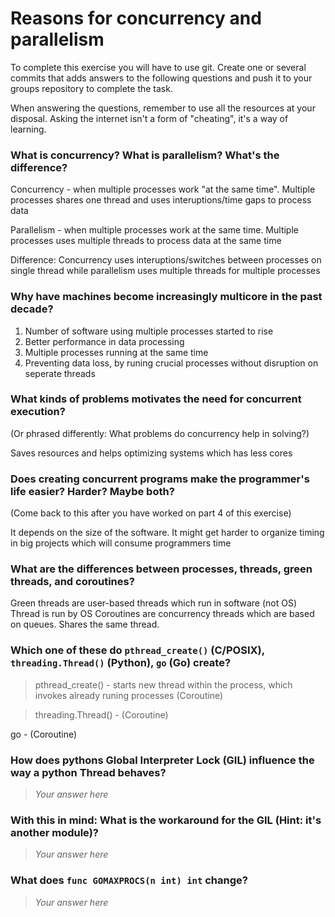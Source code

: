 # Reasons for concurrency and parallelism


To complete this exercise you will have to use git. Create one or several commits that adds answers to the following questions and push it to your groups repository to complete the task.

When answering the questions, remember to use all the resources at your disposal. Asking the internet isn't a form of "cheating", it's a way of learning.

 ### What is concurrency? What is parallelism? What's the difference?
 Concurrency - when multiple processes work "at the same time". Multiple processes shares one thread and uses interuptions/time gaps to process data
 
 Parallelism - when multiple processes work at the same time. Multiple processes uses multiple threads to process data at the same time
 
 Difference: Concurrency uses interuptions/switches between processes on single thread while parallelism uses multiple threads for multiple processes 
 
 ### Why have machines become increasingly multicore in the past decade?
 1. Number of software using multiple processes started to rise
 2. Better performance in data processing
 3. Multiple processes running at the same time
 4. Preventing data loss, by runing crucial processes without disruption on seperate threads
 
 ### What kinds of problems motivates the need for concurrent execution?
 (Or phrased differently: What problems do concurrency help in solving?)
 
 Saves resources and helps optimizing systems which has less cores
 
 ### Does creating concurrent programs make the programmer's life easier? Harder? Maybe both?
 (Come back to this after you have worked on part 4 of this exercise)
 
 It depends on the size of the software. It might get harder to organize timing in big projects which will consume programmers time
 
 ### What are the differences between processes, threads, green threads, and coroutines?

 Green threads are user-based threads which run in software (not OS)
 Thread is run by OS
 Coroutines are concurrency threads which are based on queues. Shares the same thread.
 
 ### Which one of these do `pthread_create()` (C/POSIX), `threading.Thread()` (Python), `go` (Go) create?
 > pthread_create() - starts new thread within the process, which invokes already runing processes (Coroutine)
 
 >threading.Thread() - (Coroutine)
 
 go - (Coroutine)
 
 ### How does pythons Global Interpreter Lock (GIL) influence the way a python Thread behaves?
 > *Your answer here*
 
 ### With this in mind: What is the workaround for the GIL (Hint: it's another module)?
 > *Your answer here*
 
 ### What does `func GOMAXPROCS(n int) int` change? 
 > *Your answer here*
